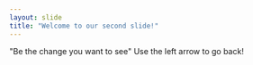 ```yaml
---
layout: slide
title: "Welcome to our second slide!"
---
```

"Be the change you want to see"
Use the left arrow to go back!
